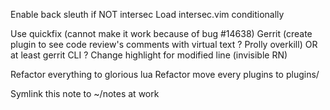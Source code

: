 Enable back sleuth if NOT intersec
Load intersec.vim conditionally

Use quickfix (cannot make it work because of bug #14638)
Gerrit (create plugin to see code review's comments with virtual text ? Prolly overkill) OR at least gerrit CLI ?
Change highlight for modified line (invisible RN)

Refactor everything to glorious lua
Refactor move every plugins to plugins/

Symlink this note to ~/notes at work

